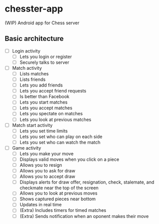# chesster-app
(WIP) Android app for Chess server

## Basic architecture

- [ ] Login activity
  - [ ] Lets you login or register
  - [ ] Securely talks to server
- [ ] Match activity
  - [ ] Lists matches
  - [ ] Lists friends
  - [ ] Lets you add friends
  - [ ] Lets you accept friend requests
  - [ ] Is better than Facebook
  - [ ] Lets you start matches
  - [ ] Lets you accept matches
  - [ ] Lets you spectate on matches
  - [ ] Lets you look at previous matches
- [ ] Match start activity
  - [ ] Lets you set time limits
  - [ ] Lets you set who can play on each side
  - [ ] Lets you set who can watch the match
- [ ] Game activity
  - [ ] Lets you make your move
  - [ ] Displays valid moves when you click on a piece
  - [ ] Allows you to resign
  - [ ] Allows you to ask for draw
  - [ ] Allows you to accept draw
  - [ ] Displays alerts for draw offer, resignation, check, stalemate, and checkmate near the top of the screen
  - [ ] Allows you to look at previous moves
  - [ ] Shows captured pieces near bottom
  - [ ] Updates in real time
  - [ ] (Extra) Includes timers for timed matches
  - [ ] (Extra) Sends notification when an oponent makes their move
